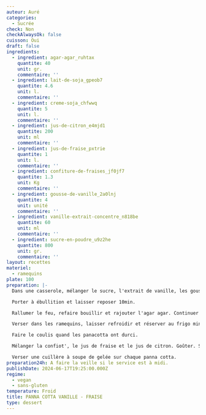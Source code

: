 ```yaml
---
auteur: Auré
categories:
  - Sucrée
check: Non
checkAlwaysOk: false
cuisson: Oui
draft: false
ingredients:
  - ingredient: agar-agar_ruhtax
    quantite: 40
    unit: gr.
    commentaire: ''
  - ingredient: lait-de-soja_gpeob7
    quantite: 4.6
    unit: l.
    commentaire: ''
  - ingredient: creme-soja_chfwwq
    quantite: 5
    unit: l.
    commentaire: ''
  - ingredient: jus-de-citron_e4mjd1
    quantite: 200
    unit: ml
    commentaire: ''
  - ingredient: jus-de-fraise_pxtrie
    quantite: 1
    unit: l.
    commentaire: ''
  - ingredient: confiture-de-fraises_jf0jf7
    quantite: 1.3
    unit: Kg
    commentaire: ''
  - ingredient: gousse-de-vanille_2a0lnj
    quantite: 4
    unit: unité
    commentaire: ''
  - ingredient: vanille-extrait-concentre_n818be
    quantite: 60
    unit: ml
    commentaire: ''
  - ingredient: sucre-en-poudre_u9z2he
    quantite: 800
    unit: gr.
    commentaire: ''
layout: recettes
materiel:
  - ramequins
plate: 100
preparation: |-
  Dans une casserole, mélanger le sucre, l'extrait de vanille, les gousses de vanille fendues et raclées, la crème soja et le lait de soja.

  Porter à ébullition et laisser reposer 10min.

  Rallumer le feu, refaire bouillir et rajouter l'agar agar. Continuer à remuer pendant 2 min en ébullition puis couper le feu. Ôter les gousses.

  Verser dans les ramequins, laisser refroidir et réserver au frigo minimum 2H.

  Faire le coulis quand les panacotta ont durci.

  Mélanger la confiot', le jus de fraise et le jus de citron. Goûter. Si ça ne sent pas assez le citron, en rajouter.

  Verser une cuillère à soupe de gelée sur chaque panna cotta.
preparation24h: A faire la veille si le service est à midi.
publishDate: 2024-06-17T19:25:00.000Z
regime:
  - vegan
  - sans-gluten
temperature: Froid
title: PANNA COTTA VANILLE - FRAISE
type: dessert
---
```

